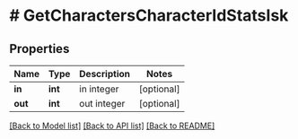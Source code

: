 # # GetCharactersCharacterIdStatsIsk

## Properties

Name | Type | Description | Notes
------------ | ------------- | ------------- | -------------
**in** | **int** | in integer | [optional] 
**out** | **int** | out integer | [optional] 

[[Back to Model list]](../../README.md#documentation-for-models) [[Back to API list]](../../README.md#documentation-for-api-endpoints) [[Back to README]](../../README.md)


